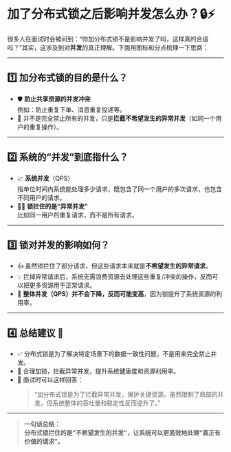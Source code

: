 # 加了分布式锁之后影响并发怎么办？🔒⚡

很多人在面试时会被问到：“你加分布式锁不是影响并发了吗，这样真的合适吗？”其实，这涉及到对**并发**的真正理解。下面用图标和分点梳理一下思路：

---

## 1️⃣ 加分布式锁的目的是什么？

- 🛡️ **防止共享资源的并发冲突**  
  例如：防止重复下单、消息重复投递等。
- 🚫 并不是完全禁止所有的并发，只是**拦截不希望发生的异常并发**（如同一个用户的重复操作）。

---

## 2️⃣ 系统的“并发”到底指什么？

- 📈 **系统并发**（QPS）  
  指单位时间内系统能处理多少请求，既包含了同一个用户的多次请求，也包含不同用户的请求。
- 👤👤 **锁拦住的是“异常并发”**  
  比如同一用户的重复请求，而不是所有请求。

---

## 3️⃣ 锁对并发的影响如何？

- 👍 虽然锁拦住了部分请求，但这些请求本来就是**不希望发生的异常请求**。
- 💡 拦掉异常请求后，系统无需浪费资源去处理这些重复/冲突的操作，反而可以把更多资源用于正常请求。
- 🚀 **整体并发（QPS）并不会下降，反而可能变高**，因为锁提升了系统资源的利用率。

---

## 4️⃣ 总结建议 📝

- ✅ 分布式锁是为了解决特定场景下的数据一致性问题，不是用来完全禁止并发。
- 🌟 合理加锁，拦截异常并发，提升系统健康度和资源利用率。
- 🎯 面试时可以这样回答：  
  > “加分布式锁是为了拦截异常并发，保护关键资源。虽然限制了局部的并发，但系统整体的吞吐量和稳定性反而提升了。”

---

> **一句话总结：**  
> **分布式锁拦住的是“不希望发生的并发”，让系统可以更高效地处理“真正有价值的请求”。**